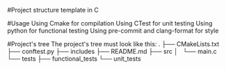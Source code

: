 #Project structure template in C

#Usage
Using Cmake for compilation
Using CTest for unit testing
Using python for functional testing
Using pre-commit and clang-format for style

#Project's tree
The project's tree must look like this:
.
├── CMakeLists.txt
├── conftest.py
├── includes
├── README.md
├── src
│   └── main.c
└── tests
    ├── functional_tests
    └── unit_tests
